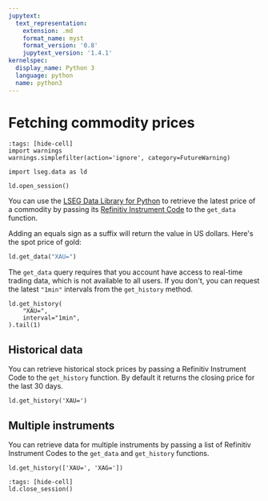 ```yaml
---
jupytext:
  text_representation:
    extension: .md
    format_name: myst
    format_version: '0.8'
    jupytext_version: '1.4.1'
kernelspec:
  display_name: Python 3
  language: python
  name: python3
---
```


# Fetching commodity prices

```{code-cell}
:tags: [hide-cell]
import warnings
warnings.simplefilter(action='ignore', category=FutureWarning)

import lseg.data as ld

ld.open_session()
```

You can use the [LSEG Data Library for Python](https://pypi.org/project/lseg-data/) to retrieve the latest price of a commodity by passing its [Refinitiv Instrument Code](https://en.wikipedia.org/wiki/Refinitiv_Identification_Code) to the `get_data` function.

Adding an equals sign as a suffix will return the value in US dollars. Here's the spot price of gold:

```python
ld.get_data("XAU=")
```

The `get_data` query requires that you account have access to real-time trading data, which is not available to all users. If you don't, you can request the latest `"1min"` intervals from the `get_history` method.

```{code-cell}
ld.get_history(
    "XAU=",
    interval="1min",
).tail(1)
```

## Historical data

You can retrieve historical stock prices by passing a Refinitiv Instrument Code to the `get_history` function. By default it returns the closing price for the last 30 days.

```{code-cell}
ld.get_history('XAU=')
```

## Multiple instruments

You can retrieve data for multiple instruments by passing a list of Refinitiv Instrument Codes to the `get_data` and `get_history` functions.

```{code-cell}
ld.get_history(['XAU=', 'XAG='])
```

```{code-cell}
:tags: [hide-cell]
ld.close_session()
```
